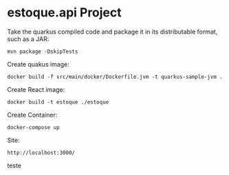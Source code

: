 # estoque.api Project


Take the quarkus compiled code and package it in its distributable format, such as a JAR:
```shell script
mvn package -DskipTests
```

Create quakus image:
```shell script
docker build -f src/main/docker/Dockerfile.jvm -t quarkus-sample-jvm .
```

Create React image:
```shell script
docker build -t estoque ./estoque
```

Create Container:
```shell script
docker-compose up
```

Site:
```shell script
http://localhost:3000/
```

teste